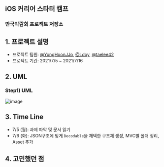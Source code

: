 ## iOS 커리어 스타터 캠프

### 만국박람회 프로젝트 저장소

## 1. 프로젝트 설명


- 프로젝트 팀원: [@YongHoonJJo](https://github.com/YongHoonJJo), [@Ldoy](https://github.com/Ldoy), [@taelee42](https://github.com/taelee42/)
- 프로젝트 기간: 2021/7/5 ~ 2021/7/16




## 2. UML

### Step1) UML

![image](https://user-images.githubusercontent.com/55867479/124550862-4b887380-de6c-11eb-9be3-a29c71c2b39a.png)

## 3. Time Line

- 7/5 (월): 과제 파악 및 문서 읽기
- 7/6 (화): JSON구조에 맞게 `Decodable`을 채택한 구조체 생성, MVC별 폴더 정리, Asset 추가




## 4. 고민했던 점

